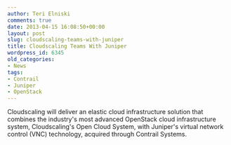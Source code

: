 ```yaml
---
author: Teri Elniski
comments: true
date: 2013-04-15 16:08:50+00:00
layout: post
slug: cloudscaling-teams-with-juniper
title: Cloudscaling Teams With Juniper
wordpress_id: 6345
old_categories:
- News
tags:
- Contrail
- Juniper
- OpenStack
---
```


Cloudscaling will deliver an elastic cloud infrastructure solution that combines the industry's most advanced OpenStack cloud infrastructure system, Cloudscaling's Open Cloud System, with Juniper's virtual network control (VNC) technology, acquired through Contrail Systems.
